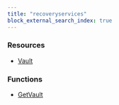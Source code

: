 ```yaml
---
title: "recoveryservices"
block_external_search_index: true
---
```


<!-- WARNING: this file was generated by Pulumi Docs Generator. -->
<!-- Do not edit by hand unless you're certain you know what you are doing! -->

<style>
  table td p { margin-top: 0; margin-bottom: 0; }
</style>

<h3>Resources</h3>
<ul class="api">
    <li><a href="vault"><span class="symbol resource"></span>Vault</a></li>
</ul>

<h3>Functions</h3>
<ul class="api">
    <li><a href="getvault"><span class="symbol datasource"></span>GetVault</a></li>
</ul>

